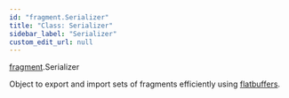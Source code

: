 ```yaml
---
id: "fragment.Serializer"
title: "Class: Serializer"
sidebar_label: "Serializer"
custom_edit_url: null
---
```


[fragment](../modules/fragment.md).Serializer

Object to export and import sets of fragments efficiently using
[flatbuffers](https://flatbuffers.dev/).
